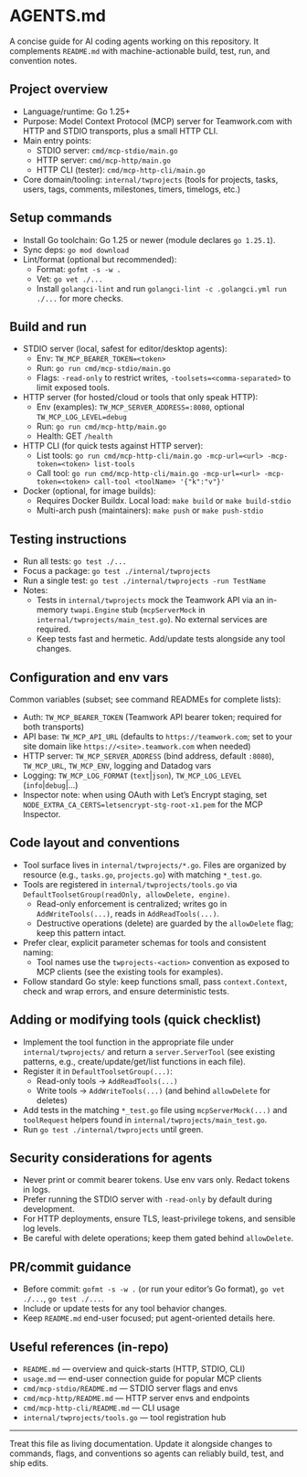 # AGENTS.md

A concise guide for AI coding agents working on this repository. It complements `README.md` with machine-actionable build, test, run, and convention notes.

## Project overview
- Language/runtime: Go 1.25+
- Purpose: Model Context Protocol (MCP) server for Teamwork.com with HTTP and STDIO transports, plus a small HTTP CLI.
- Main entry points:
  - STDIO server: `cmd/mcp-stdio/main.go`
  - HTTP server: `cmd/mcp-http/main.go`
  - HTTP CLI (tester): `cmd/mcp-http-cli/main.go`
- Core domain/tooling: `internal/twprojects` (tools for projects, tasks, users, tags, comments, milestones, timers, timelogs, etc.)

## Setup commands
- Install Go toolchain: Go 1.25 or newer (module declares `go 1.25.1`).
- Sync deps: `go mod download`
- Lint/format (optional but recommended):
  - Format: `gofmt -s -w .`
  - Vet: `go vet ./...`
  - Install `golangci-lint` and run `golangci-lint -c .golangci.yml run ./...` for more checks.

## Build and run
- STDIO server (local, safest for editor/desktop agents):
  - Env: `TW_MCP_BEARER_TOKEN=<token>`
  - Run: `go run cmd/mcp-stdio/main.go`
  - Flags: `-read-only` to restrict writes, `-toolsets=<comma-separated>` to limit exposed tools.
- HTTP server (for hosted/cloud or tools that only speak HTTP):
  - Env (examples): `TW_MCP_SERVER_ADDRESS=:8080`, optional `TW_MCP_LOG_LEVEL=debug`
  - Run: `go run cmd/mcp-http/main.go`
  - Health: GET `/health`
- HTTP CLI (for quick tests against HTTP server):
  - List tools: `go run cmd/mcp-http-cli/main.go -mcp-url=<url> -mcp-token=<token> list-tools`
  - Call tool: `go run cmd/mcp-http-cli/main.go -mcp-url=<url> -mcp-token=<token> call-tool <toolName> '{"k":"v"}'`
- Docker (optional, for image builds):
  - Requires Docker Buildx. Local load: `make build` or `make build-stdio`
  - Multi-arch push (maintainers): `make push` or `make push-stdio`

## Testing instructions
- Run all tests: `go test ./...`
- Focus a package: `go test ./internal/twprojects`
- Run a single test: `go test ./internal/twprojects -run TestName`
- Notes:
  - Tests in `internal/twprojects` mock the Teamwork API via an in-memory `twapi.Engine` stub (`mcpServerMock` in `internal/twprojects/main_test.go`). No external services are required.
  - Keep tests fast and hermetic. Add/update tests alongside any tool changes.

## Configuration and env vars
Common variables (subset; see command READMEs for complete lists):
- Auth: `TW_MCP_BEARER_TOKEN` (Teamwork API bearer token; required for both transports)
- API base: `TW_MCP_API_URL` (defaults to `https://teamwork.com`; set to your site domain like `https://<site>.teamwork.com` when needed)
- HTTP server: `TW_MCP_SERVER_ADDRESS` (bind address, default `:8080`), `TW_MCP_URL`, `TW_MCP_ENV`, logging and Datadog vars
- Logging: `TW_MCP_LOG_FORMAT` (`text`|`json`), `TW_MCP_LOG_LEVEL` (`info`|`debug`|...)
- Inspector note: when using OAuth with Let’s Encrypt staging, set `NODE_EXTRA_CA_CERTS=letsencrypt-stg-root-x1.pem` for the MCP Inspector.

## Code layout and conventions
- Tool surface lives in `internal/twprojects/*.go`. Files are organized by resource (e.g., `tasks.go`, `projects.go`) with matching `*_test.go`.
- Tools are registered in `internal/twprojects/tools.go` via `DefaultToolsetGroup(readOnly, allowDelete, engine)`.
  - Read-only enforcement is centralized; writes go in `AddWriteTools(...)`, reads in `AddReadTools(...)`.
  - Destructive operations (delete) are guarded by the `allowDelete` flag; keep this pattern intact.
- Prefer clear, explicit parameter schemas for tools and consistent naming:
  - Tool names use the `twprojects-<action>` convention as exposed to MCP clients (see the existing tools for examples).
- Follow standard Go style: keep functions small, pass `context.Context`, check and wrap errors, and ensure deterministic tests.

## Adding or modifying tools (quick checklist)
- Implement the tool function in the appropriate file under `internal/twprojects/` and return a `server.ServerTool` (see existing patterns, e.g., create/update/get/list functions in each file).
- Register it in `DefaultToolsetGroup(...)`:
  - Read-only tools → `AddReadTools(...)`
  - Write tools → `AddWriteTools(...)` (and behind `allowDelete` for deletes)
- Add tests in the matching `*_test.go` file using `mcpServerMock(...)` and `toolRequest` helpers found in `internal/twprojects/main_test.go`.
- Run `go test ./internal/twprojects` until green.

## Security considerations for agents
- Never print or commit bearer tokens. Use env vars only. Redact tokens in logs.
- Prefer running the STDIO server with `-read-only` by default during development.
- For HTTP deployments, ensure TLS, least-privilege tokens, and sensible log levels.
- Be careful with delete operations; keep them gated behind `allowDelete`.

## PR/commit guidance
- Before commit: `gofmt -s -w .` (or run your editor’s Go format), `go vet ./...`, `go test ./...`.
- Include or update tests for any tool behavior changes.
- Keep `README.md` end-user focused; put agent-oriented details here.

## Useful references (in-repo)
- `README.md` — overview and quick-starts (HTTP, STDIO, CLI)
- `usage.md` — end-user connection guide for popular MCP clients
- `cmd/mcp-stdio/README.md` — STDIO server flags and envs
- `cmd/mcp-http/README.md` — HTTP server envs and endpoints
- `cmd/mcp-http-cli/README.md` — CLI usage
- `internal/twprojects/tools.go` — tool registration hub

---
Treat this file as living documentation. Update it alongside changes to commands, flags, and conventions so agents can reliably build, test, and ship edits.
